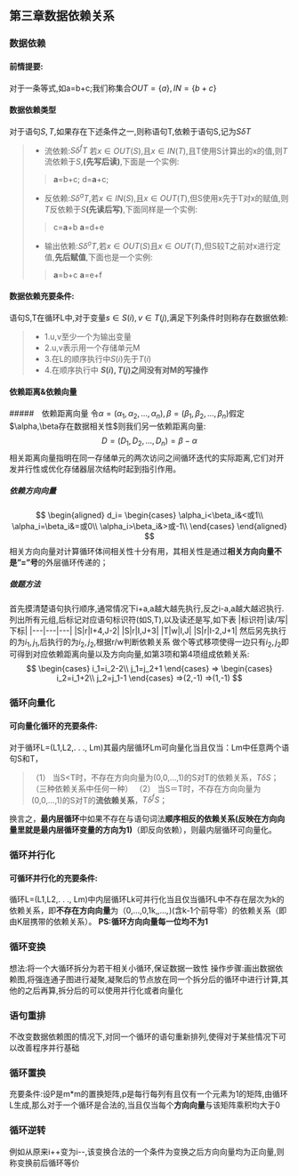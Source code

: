 ## 第三章数据依赖关系

### 数据依赖
#### 前情提要:
对于一条等式,如a=b+c;我们称集合$OUT=\{a\},IN=\{b+c\}$

#### 数据依赖类型
对于语句$S,T$,如果存在下述条件之一,则称语句T,依赖于语句S,记为$S\delta T$
>+ 流依赖:$S\delta^f T$ 若$x\in OUT(S)$,且$x\in IN(T)$,且T使用S计算出的x的值,则$T$流依赖于$S$,**(先写后读)**,下面是一个实例:
>>**a**=b+c;
>>d=**a**+c;
>+ 反依赖:$S\delta^a T$,若$x\in IN(S)$,且$x\in OUT(T)$,但S使用x先于T对x的赋值,则$T$反依赖于$S$**(先读后写)**,下面同样是一个实例:
>>c=**a**+b
>>**a**=d+e
>+ 输出依赖:$S\delta^o T$,若$x\in OUT(S)$且$x\in OUT(T)$,但S较T之前对x进行定值,**先后赋值**,下面也是一个实例:
>>**a**=b+c
>>**a**=e+f

#### 数据依赖充要条件:
语句S,T在循环L中,对于变量$s\in S(i),v\in T(j)$,满足下列条件时则称存在数据依赖:
>+ 1.u,v至少一个为输出变量
>+ 2.u,v表示用一个存储单元M
>+ 3.在L的顺序执行中$S(i)$先于$T(i)$
>+ 4.在顺序执行中 **$S(i),T(j)$之间没有对M的写操作**

#### 依赖距离&依赖向量
#####　依赖距离向量
令$\alpha=(\alpha_1,\alpha_2,...,\alpha_n),\beta=(\beta_1,\beta_2,...,\beta_n)$假定$\alpha,\beta存在数据相关性$则我们另一依赖距离向量:
$$D=(D_1,D_2,...,D_n)=\beta-\alpha$$
相关距离向量指明在同一存储单元的两次访问之间循环迭代的实际距离,它们对开发并行性或优化存储器层次结构时起到指引作用。

##### 依赖方向向量
$$
\begin{aligned}
d_i=
\begin{cases}
\alpha_i<\beta_i&<或1\\
\alpha_i=\beta_i&=或0\\
\alpha_i>\beta_i&>或-1\\
\end{cases}
\end{aligned}
$$
相关方向向量对计算循环体间相关性十分有用，其相关性是通过**相关方向向量不是”=”号**的外层循环传递的；

##### 做题方法
首先摸清楚语句执行顺序,通常情况下i+a,a越大越先执行,反之i-a,a越大越迟执行.
列出所有元组,后标记对应语句标识符(如S,T),以及读还是写,如下表
|标识符|读/写|下标|
|---|---|---|
|S|r|I+4,J-2|
|S|r|I,J+3|
|T|w|I,J|
|S|r|I-2,J+1|
然后另先执行的为$i_1,j_1$,后执行的为$i_2,j_2$,根据r/w判断依赖关系
做个等式移项使得一边只有$i_2,j_2$即可得到对应依赖距离向量以及方向向量,如第3项和第4项组成依赖关系:
$$
\begin{cases}
i_1=i_2-2\\
j_1=j_2+1
\end{cases}
=>
\begin{cases}
i_2=i_1+2\\
j_2=j_1-1
\end{cases}
=>(2,-1)
=>(1,-1)
$$
### 循环向量化
#### 可向量化循环的充要条件:
对于循环L=(L1,L2,. . ., Lm)其最内层循环Lm可向量化当且仅当：Lm中任意两个语句S和T，
>（1） 当S<T时，不存在方向向量为(0,0,…,1)的S对T的依赖关系，$T\delta S$；（三种依赖关系中任何一种）
>（2） 当S＝T时，不存在方向向量为(0,0,…,1)的S对T的**流依赖关系**，$T \delta^f S$；

换言之，**最内层循环**中如果不存在与语句词法**顺序相反的依赖关系(反映在方向向量里就是最内层循环变量的方向为1)**（即反向依赖），则最内层循环可向量化。


### 循环并行化
#### 可循环并行化的充要条件:
循环L=(L1,L2,. . ., Lm)中内层循环Lk可并行化当且仅当循环L中不存在层次为k的依赖关系，即**不存在方向向量**为（0,…,0,1k,*,…,*)(含k-1个前导零）的依赖关系（即由K层携带的依赖关系）。
**PS:循环方向向量每一位均不为1**

### 循环变换
想法:将一个大循环拆分为若干相关小循环,保证数据一致性
操作步骤:画出数据依赖图,将强连通子图进行凝聚,凝聚后的节点放在同一个拆分后的循环中进行计算,其他的之后再算,拆分后的可以使用并行化或者向量化

### 语句重排
不改变数据依赖图的情况下,对同一个循环的语句重新排列,使得对于某些情况下可以改善程序并行基础

### 循环置换 
充要条件:设P是m*m的置换矩阵,p是每行每列有且仅有一个元素为1的矩阵,由循环L生成,那么对于一个循环是合法的,当且仅当每个**方向向量**与该矩阵乘积均大于0

### 循环逆转
例如从原来i++变为i--,该变换合法的一个条件为变换之后方向向量均为正向量,则称变换前后循环等价